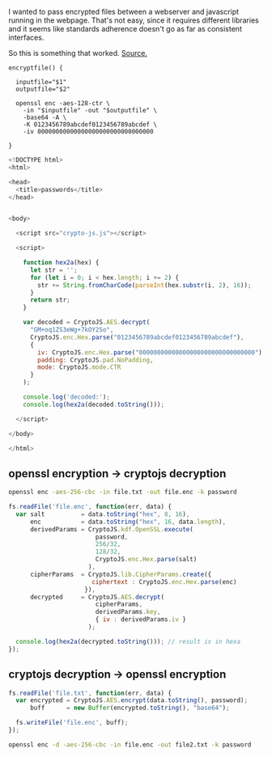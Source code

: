 I wanted to pass encrypted files between a webserver and javascript running in the webpage. That's not easy, since it requires different libraries and it seems like standards adherence doesn't go as far as consistent interfaces.

So this is something that worked. [Source.](https://stackoverflow.com/questions/32654749/decrypt-openssl-aes-with-cryptojs)


```Shell
encryptfile() {

  inputfile="$1"
  outputfile="$2"
 
  openssl enc -aes-128-ctr \
    -in "$inputfile" -out "$outputfile" \
    -base64 -A \
    -K 0123456789abcdef0123456789abcdef \
    -iv 00000000000000000000000000000000

}
```

```JavaScript
<!DOCTYPE html>
<html>

<head>
  <title>passwords</title>
</head>


<body>

  <script src="crypto-js.js"></script>

  <script>

    function hex2a(hex) {
      let str = '';
      for (let i = 0; i < hex.length; i += 2) {
        str += String.fromCharCode(parseInt(hex.substr(i, 2), 16));
      }
      return str;
    }

    var decoded = CryptoJS.AES.decrypt(
      "GM+oq1ZS3eWg+7kOY25o", 
      CryptoJS.enc.Hex.parse("0123456789abcdef0123456789abcdef"), 
      { 
        iv: CryptoJS.enc.Hex.parse("00000000000000000000000000000000"), 
        padding: CryptoJS.pad.NoPadding, 
        mode: CryptoJS.mode.CTR 
      }
    );

    console.log('decoded:');
    console.log(hex2a(decoded.toString()));

  </script>

</body>

</html>
```


openssl encryption -> cryptojs decryption
-----------------------------------------

```sh
openssl enc -aes-256-cbc -in file.txt -out file.enc -k password
```

```Javascript
fs.readFile('file.enc', function(err, data) {
  var salt          = data.toString("hex", 8, 16),
      enc           = data.toString("hex", 16, data.length),
      derivedParams = CryptoJS.kdf.OpenSSL.execute(
                        password,
                        256/32,
                        128/32,
                        CryptoJS.enc.Hex.parse(salt)
                      ),
      cipherParams  = CryptoJS.lib.CipherParams.create({
                       ciphertext : CryptoJS.enc.Hex.parse(enc)
                     }),
      decrypted     = CryptoJS.AES.decrypt(
                        cipherParams,
                        derivedParams.key,
                        { iv : derivedParams.iv }
                      );

  console.log(hex2a(decrypted.toString())); // result is in hexa
});
```

cryptojs decryption -> openssl encryption
-----------------------------------------

```JavaScript
fs.readFile('file.txt', function(err, data) {
  var encrypted = CryptoJS.AES.encrypt(data.toString(), password);
      buff      = new Buffer(encrypted.toString(), "base64");

  fs.writeFile('file.enc', buff);
});
```

```sh
openssl enc -d -aes-256-cbc -in file.enc -out file2.txt -k password
```


